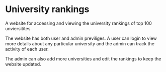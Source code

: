 # University rankings
A website for accessing and viewing the university rankings of top 100 unviersitites

The website has both user and admin previliges.
A user can login to view more details about any particular university and the admin can track the activity of each user.

The admin can also add more universities and edit the rankings to keep the website updated.

